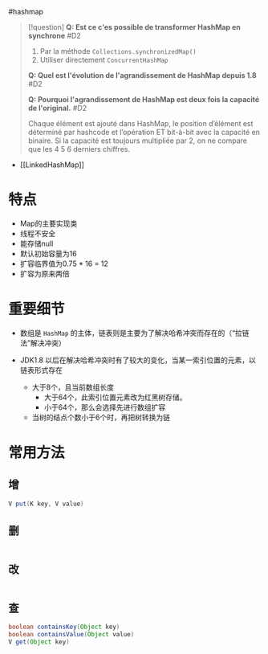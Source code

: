 #hashmap 

> [!question] 
> **Q: Est ce c'es possible de transformer HashMap en synchrone** #D2 
> 
> 1. Par la méthode `Collections.synchronizedMap()`
> 2. Utiliser directement `ConcurrentHashMap`
> 
> **Q: Quel est l'évolution de l'agrandissement de HashMap depuis 1.8** #D2 
> 
> **Q: Pourquoi l'agrandissement de HashMap est deux fois la capacité de l'original.** #D2  
> 
> Chaque élément est ajouté dans HashMap, le position d’élément est déterminé par hashcode et l’opération ET bit-à-bit avec la capacité en binaire. Si la capacité est toujours multipliée par 2, on ne compare que les 4 5 6 derniers chiffres.

- [[LinkedHashMap]]

# 特点

- Map的主要实现类
- 线程不安全
- 能存储null
- 默认初始容量为16
- 扩容临界值为0.75 * 16 = 12
- 扩容为原来两倍 

# 重要细节

- 数组是 `HashMap` 的主体，链表则是主要为了解决哈希冲突而存在的（“拉链法”解决冲突）

- JDK1.8 以后在解决哈希冲突时有了较大的变化，当某一索引位置的元素，以链表形式存在
	- 大于8个，且当前数组长度
		- 大于64个，此索引位置元素改为红黑树存储。
		- 小于64个，那么会选择先进行数组扩容
	- 当树的结点个数小于6个时，再把树转换为链

# 常用方法

## 增

```Java
V put(K key, V value)
```

## 删

```Java

```

## 改

```Java

```

## 查

```Java
boolean containsKey(Object key)
boolean containsValue(Object value)
V get(Object key)
```
